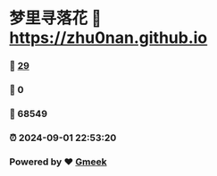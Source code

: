 # 梦里寻落花 :link: https://zhu0nan.github.io 
### :page_facing_up: [29](https://zhu0nan.github.io/tag.html) 
### :speech_balloon: 0 
### :hibiscus: 68549 
### :alarm_clock: 2024-09-01 22:53:20 
### Powered by :heart: [Gmeek](https://github.com/Meekdai/Gmeek)
